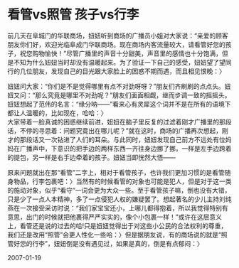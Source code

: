 # 看管vs照管 孩子vs行李

前几天在阜城门的华联商场，妞妞听到商场的广播员小姐对大家说：“亲爱的顾客朋友你们好，欢迎光临阜成门华联商场。现在商场内客流量较大，请看管好您的孩子，祝您购物愉快！”尽管广播里的声音十分甜美，声音里的感情也十分饱满，但是不知为什么妞妞当时却没有温暖起来。为了验证一下自己的感受，妞妞望了望同行的几位朋友，发现自己的目光跟大家脸上的困惑不期而遇，而且相见恨晚：〉 


妞妞问大家：“你们是不是觉得哪里有点不对劲呀呀？”朋友们齐刷刷的点点头。妞妞又问：“那么究竟是哪里不对劲呢？”朋友们面面相觑，继而步调一致的摇摇头。妞妞想起了范伟的名言：“缘分呐——”看来心有灵犀这个词并不是在所有的语境下都让人温暖的，比如现在，哈哈：〉<br />
大家带着一脸真诚的困惑继续前进，妞妞在脑子里反复的过滤着刚才广播里的那段话，不停的寻思着：问题究竟出在哪儿呢？”就在这时，商场的广播再次想起，刚才的那段话又一次钻进了人们的耳朵。与此同时，妞妞发现自己前方不远处有位妈妈在广播声中，下意识的把手边的两样东西一齐往身边挪了挪，一样是左手边跨着的提包，另一样是右手边牵着的孩子。妞妞当即恍然大悟——


原来问题就出在那“看管”二字上，相对于看管孩子，也许我们更加习惯的是看管随身物品，行李包裹吧：〉当然有的时候看管的对象也可能是犯人，但是对于这一类的施动对象，似乎“看守”一词会更为大众一些。至于看管孩子嘛，倒也没有大错，只是少了一点人本精神，多了一点侵犯人权的嫌疑罢了。想起著名的少儿主持刘纯燕在一次接受采访时说：“我们家宝宝还小，上哪儿都得抱着，所以我觉得特别有意思，出门的时候就把他裹得严严实实的，像个小包裹一样！”或许在这层意义上，看管还是说的过去的哈!只是妞妞觉得出于对这些小公民的合法权利的尊重，我们还是改用“照管”会更人性化一些哈：〉但是据朋友说，有的商场说的就是“照管好您的行李”，妞妞倒是没有遇见过，如果是真的，倒是有点郁闷：〉




2007-01-19